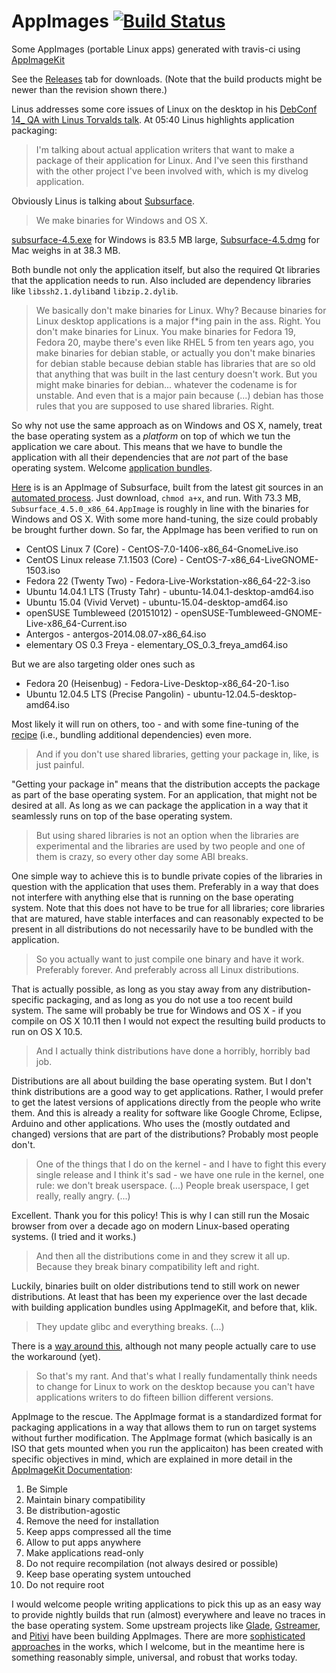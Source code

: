 # AppImages [![Build Status](https://travis-ci.org/probonopd/AppImages.svg)](https://travis-ci.org/probonopd/AppImages)

Some AppImages (portable Linux apps) generated with travis-ci using [AppImageKit](https://github.com/probonopd/appimagekit)

See the [Releases](https://github.com/probonopd/AppImages/releases) tab for downloads. (Note that the build products might be newer than the revision shown there.)

Linus addresses some core issues of Linux on the desktop in his [DebConf 14_ QA with Linus Torvalds talk](https://www.youtube.com/watch?v=5PmHRSeA2c8). At 05:40 Linus highlights application packaging: 

> I'm talking about actual application writers that want to make a package of their application for Linux. And I've seen this firsthand with the other project I've been involved with, which is my divelog application.

Obviously Linus is talking about [Subsurface](https://subsurface-divelog.org). 

> We make binaries for Windows and OS X. 

[subsurface-4.5.exe](https://subsurface-divelog.org/downloads/subsurface-4.5.exe) for Windows is 83.5 MB large, [Subsurface-4.5.dmg](https://subsurface-divelog.org/downloads/Subsurface-4.5.dmg) for Mac weighs in at 38.3 MB.

Both bundle not only the application itself, but also the required Qt libraries that the application needs to run. Also included are dependency libraries like `libssh2.1.dylib`and `libzip.2.dylib`.

> We basically don't make binaries for Linux. Why? Because binaries for Linux desktop applications is a major f*ing pain in the ass. Right. You don't make binaries for Linux. You make binaries for Fedora 19, Fedora 20, maybe there's even like RHEL 5 from ten years ago, you make binaries for debian stable, or actually you don't make binaries for debian stable because debian stable has libraries that are so old that anything that was built in the last century doesn't work. But you might make binaries for debian... whatever the codename is for unstable. And even that is a major pain because (...) debian has those rules that you are supposed to use shared libraries. Right. 

So why not use the same approach as on Windows and OS X, namely, treat the base operating system as a _platform_ on top of which we tun the application we care about. This means that we have to bundle the application with all their dependencies that are _not_ part of the base operating system. Welcome [application bundles](https://blogs.gnome.org/tvb/2013/12/10/application-bundles-for-glade/).

[Here](https://github.com/probonopd/AppImages/releases) is is an AppImage of Subsurface, built from the latest git sources in an [automated process](https://github.com/probonopd/AppImages/blob/master/recipes/subsurface.sh). Just download, `chmod a+x`, and run. With 73.3 MB, `Subsurface_4.5.0_x86_64.AppImage` is roughly in line with the binaries for Windows and OS X. With some more hand-tuning, the size could probably be brought further down. So far, the AppImage has been verified to run on
* CentOS Linux 7 (Core) - CentOS-7.0-1406-x86_64-GnomeLive.iso
* CentOS Linux release 7.1.1503 (Core) - CentOS-7-x86_64-LiveGNOME-1503.iso
* Fedora 22 (Twenty Two) - Fedora-Live-Workstation-x86_64-22-3.iso
* Ubuntu 14.04.1 LTS (Trusty Tahr) - ubuntu-14.04.1-desktop-amd64.iso
* Ubuntu 15.04 (Vivid Vervet) - ubuntu-15.04-desktop-amd64.iso
* openSUSE Tumbleweed (20151012) - openSUSE-Tumbleweed-GNOME-Live-x86_64-Current.iso
* Antergos - antergos-2014.08.07-x86_64.iso
* elementary OS 0.3 Freya - elementary_OS_0.3_freya_amd64.iso

But we are also targeting older ones such as
* Fedora 20 (Heisenbug) - Fedora-Live-Desktop-x86_64-20-1.iso
* Ubuntu 12.04.5 LTS (Precise Pangolin) - ubuntu-12.04.5-desktop-amd64.iso

Most likely it will run on others, too - and with some fine-tuning of the [recipe](https://github.com/probonopd/AppImages/blob/master/recipes/subsurface.sh) (i.e., bundling additional dependencies) even more.

> And if you don't use shared libraries, getting your package in, like, is just painful. 

"Getting your package in" means that the distribution accepts the package as part of the base operating system. For an application, that might not be desired at all. As long as we can package the application in a way that it seamlessly runs on top of the base operating system. 

> But using shared libraries is not an option when the libraries are experimental and the libraries are used by two people and one of them is crazy, so every other day some ABI breaks. 

One simple way to achieve this is to bundle private copies of the libraries in question with the application that uses them. Preferably in a way that does not interfere with anything else that is running on the base operating system. Note that this does not have to be true for all libraries; core libraries that are matured, have stable interfaces and can reasonably expected to be present in all distributions do not necessarily have to be bundled with the application.

> So you actually want to just compile one binary and have it work. Preferably forever. And preferably across all Linux distributions. 

That is actually possible, as long as you stay away from any distribution-specific packaging, and as long as you do not use a too recent build system. The same will probably be true for Windows and OS X - if you compile on OS X 10.11 then I would not expect the resulting build products to run on OS X 10.5.

> And I actually think distributions have done a horribly, horribly bad job. 

Distributions are all about building the base operating system. But I don't think distributions are a good way to get applications. Rather, I would prefer to get the latest versions of applications directly from the people who write them. And this is already a reality for software like Google Chrome, Eclipse, Arduino and other applications. Who uses the (mostly outdated and changed) versions that are part of the distributions? Probably most people don't.

> One of the things that I do on the kernel - and I have to fight this every single release and I think it's sad - we have one rule in the kernel, one rule: we don't break userspace. (...) People break userspace, I get really, really angry. (...) 

Excellent. Thank you for this policy! This is why I can still run the Mosaic browser from over a decade ago on modern Linux-based operating systems. (I tried and it works.)

> And then all the distributions come in and they screw it all up. Because they break binary compatibility left and right. 

Luckily, binaries built on older distributions tend to still work on newer distributions. At least that has been my experience over the last decade with building application bundles using AppImageKit, and before that, klik.

> They update glibc and everything breaks. (...) 

There is a [way around this](https://blogs.gnome.org/tvb/2013/12/14/application-bundles-revisited/), although not many people actually care to use the workaround (yet).

> So that's my rant. And that's what I really fundamentally think needs to change for Linux to work on the desktop because you can't have applications writers to do fifteen billion different versions.

AppImage to the rescue. The AppImage format is a standardized format for packaging applications in a way that allows them to run on target systems without further modification. The AppImage format (which basically is an ISO that gets mounted when you run the applicaiton) has been created with specific objectives in mind, which are explained in more detail in the [AppImageKit Documentation](http://portablelinuxapps.org/docs/1.0/AppImageKit.pdf):
1. Be Simple
2. Maintain binary compatibility 
3. Be distribution-agostic 
4. Remove the need for installation
5. Keep apps compressed all the time
6. Allow to put apps anywhere
7. Make applications read-only
8. Do not require recompilation (not always desired or possible)
9. Keep base operating system untouched
10. Do not require root

I would welcome people writing applications to pick this up as an easy way to provide nightly builds that run (almost) everywhere and leave no traces in the base operating system. Some upstream projects like [Glade](https://github.com/GNOME/glade/tree/master/build/linux), [Gstreamer](http://lists.freedesktop.org/archives/gstreamer-bugs/2014-May/124914.html), and [Pitivi](http://pitivi.ecchi.ca/bundles/) have been building AppImages. There are more [sophisticated](http://0pointer.net/blog/revisiting-how-we-put-together-linux-systems.html) [approaches](https://wiki.gnome.org/Projects/SandboxedApps) in the works, which I welcome, but in the meantime here is something reasonably simple, universal, and robust that works today.
